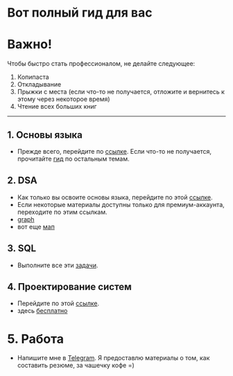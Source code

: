 # Вот полный гид для вас

# Важно!

Чтобы быстро стать профессионалом, не делайте следующее:
1. Копипаста
2. Откладывание
3. Прыжки с места (если что-то не получается, отложите и вернитесь к этому через некоторое время)
4. Чтение всех больших книг
---

## 1. Основы языка
- Прежде всего, перейдите по [ссылке](https://www.hackerrank.com/domains/cpp?filters%5Bstatus%5D%5B%5D=unsolved&badge_type=cpp). Если что-то не получается, прочитайте [гид](./readme.md) по остальным темам.

## 2. DSA
- Как только вы освоите основы языка, перейдите по этой [ссылке](https://leetcode.com/explore/learn/card/the-leetcode-beginners-guide/679/sql-syntax/4358/).
- Если некоторые материалы доступны только для премиум-аккаунта, переходите по этим ссылкам.
- [graph](https://www.hackerearth.com/practice/algorithms/graphs/graph-representation/practice-problems/)
- вот еще [мап](https://neetcode.io/roadmap)


## 3. SQL
- Выполните все эти [задачи](https://leetcode.com/explore/learn/card/sql-language/).

## 4. Проектирование систем
- Перейдите по этой [ссылке](https://leetcode.com/explore/learn/card/system-design/).
- здесь [бесплатно](https://leetdesign.com/library/introduction)

# 5. Работа
- Напишите мне в [Telegram](t.me/LordJollu). Я предоставлю материалы о том, как составить резюме, за чашечку кофе =)